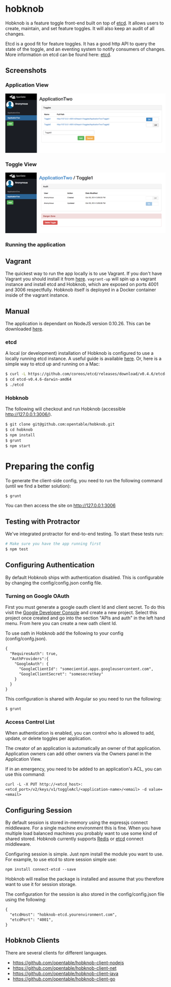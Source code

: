 hobknob
======================

Hobknob is a feature toggle front-end built on top of [etcd](https://github.com/coreos/etcd).
It allows users to create, maintain, and set feature toggles. It will also keep an audit of all changes. 

Etcd is a good fit for feature toggles. It has a good http API to query the state of the toggle, and an eventing system to notify consumers of changes.
More information on etcd can be found here: [etcd](https://github.com/coreos/etcd).

## Screenshots

### Application View
![Application View](screenshots/ApplicationView.png)

### Toggle View
![Toggle View](screenshots/ToggleView.png)

### Running the application

## Vagrant
The quickest way to run the app locally is to use Vagrant. If you don't have Vagrant you should install it from [here](http://www.vagrantup.com/).
`vagrant-up` will spin up a vagrant instance and install etcd and Hobknob, which are exposed on ports 4001 and 3006 respectfully.
Hobknob itself is deployed in a Docker container inside of the vagrant instance.

## Manual
The application is dependant on NodeJS version 0.10.26. This can be downloaded [here](http://nodejs.org/download/).

### etcd
A local (or development) installation of Hobknob is configured to use a locally running etcd instance. A useful guide is available [here](https://github.com/coreos/etcd#building).
Or, here is a simple way to etcd up and running on a Mac:

```sh
$ curl -L https://github.com/coreos/etcd/releases/download/v0.4.6/etcd-v0.4.6-darwin-amd64.zip | tar xvz
$ cd etcd-v0.4.6-darwin-amd64
$ ./etcd
```

### Hobknob

The following will checkout and run Hobknob (accessible http://127.0.0.1:3006/).

```sh
$ git clone git@github.com:opentable/hobknob.git
$ cd hobknob
$ npm install
$ grunt
$ npm start
```

# Preparing the config

To generate the client-side config, you need to run the following command (until we find a better solution):
```sh
$ grunt
```

You can then access the site on http://127.0.0.1:3006

## Testing with Protractor
We've integrated protractor for end-to-end testing. To start these tests run:

```sh
# Make sure you have the app running first
$ npm test
```

## Configuring Authentication
By default Hobknob ships with authentication disabled. This is configurable by changing the config/config.json config file.

### Turning on Google OAuth
First you must generate a google oauth client Id and client secret. To do this visit the [Google Developer Console](https://console.developers.google.com/project) and create a new project. Select this project once created and go into the section "APIs and auth" in the left hand menu. From here you can create a new oath client Id.

To use oath in Hobknob add the following to your config (config/confg.json).

```
{
  "RequiresAuth": true,
  "AuthProviders":{
    "GoogleAuth": {
      "GoogleClientId": "somecientid.apps.googleusercontent.com",
      "GoogleClientSecret": "somesecretkey"
    }
  }
}
```

This configuration is shared with Angular so you need to run the following:
```sh
$ grunt 
```

### Access Control List
When authentication is enabled, you can control who is allowed to add, update, or delete toggles per application.
 
The creator of an application is automatically an owner of that application. Application owners can add other owners via the Owners panel in the Application View.

If in an emergency, you need to be added to an application's ACL, you can use this command:

```
curl -L -X PUT http://<etcd_host>:<etcd_port>/v2/keys/v1/toggleAcl/<application-name>/<email> -d value=<email>
```

## Configuring Session
By default session is stored in-memory using the expressjs connect middleware. For a single machine environment this is fine. When you have multiple load balanced machines you probably want to use some kind of shared stored. Hobknob currently supports [Redis](https://github.com/visionmedia/connect-redis) or [etcd](https://github.com/opentable/connect-etcd) connect middleware.

Configuring session is simple. Just npm install the module you want to use. For example, to use etcd to store session simple use:

```
npm install connect-etcd --save
```

Hobknob will realise the package is installed and assume that you therefore want to use it for session storage.

The configuration for the session is also stored in the config/config.json file using the following:

```
{
  "etcdHost": "hobknob-etcd.yourenvironment.com",
  "etcdPort": "4001",
}
```

## Hobknob Clients
There are several clients for different languages.

- https://github.com/opentable/hobknob-client-nodejs
- https://github.com/opentable/hobknob-client-net
- https://github.com/opentable/hobknob-client-java
- https://github.com/opentable/hobknob-client-go

